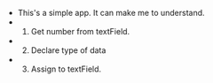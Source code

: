 * This's a simple app. It can make me to understand. 
* 1. Get number from textField.
* 2. Declare type of data 
* 3. Assign to textField.
